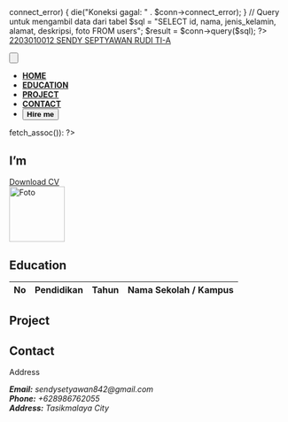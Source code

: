 <?php
// Konfigurasi Database
$host = "localhost"; // Nama host
$user = "root"; // Username database
$password = ""; // Password database
$database = "identitas_diri"; // Nama database
// Membuat koneksi ke database
$conn = new mysqli($host, $user, $password, $database);
// Cek koneksi
if ($conn->connect_error) {
die("Koneksi gagal: " . $conn->connect_error);
}
// Query untuk mengambil data dari tabel
$sql = "SELECT id, nama, jenis_kelamin, alamat, deskripsi, foto FROM users";
$result = $conn->query($sql);
?>
<!DOCTYPE html>
<html lang="en">
<head>
<meta charset="UTF-8">
    <meta name="viewport" content="width=device-width, initial-scale=1.0">
<title>My Portfolio</title>
<!-- Bootstrap CSS -->
<link href="https://cdn.jsdelivr.net/npm/bootstrap@5.3.0-alpha1/dist/css/bootstrap.min.css"
rel="stylesheet">
<link rel="stylesheet" href="style.css">
</head>
<body>
<!-- Navbar -->
<nav class="navbar navbar-expand-lg bg-black">
<div class="container">
<a class="navbar-brand text-white" href="#">2203010012
    SENDY SEPTYAWAN RUDI
    TI-A</a>

<button class="navbar-toggler" type="button" data-bs-toggle="collapse" data-bs-
target="#navbarNav">

<span class="navbar-toggler-icon"></span>
</button>
<div class="collapse navbar-collapse justify-content-end" id="navbarNav">
<ul class="navbar-nav">

<li class="nav-item"><a class="nav-link" href="#"><b>HOME</b></a></li>
<li class="nav-item"><a class="nav-link" href="#"><b>EDUCATION</b></a></li>
<li class="nav-item"><a class="nav-link" href="#"><b>PROJECT</b></a></li>
<li class="nav-item"><a class="nav-link" href="#"><b>CONTACT</b></a></li>
<li class="nav-item">
<button class="btn hire-btn"><b>Hire me</b></button>
</li>
</ul>
</div>
</div>
</nav>
<!-- Hero Section -->
<section class="hero-section">
<div class="container">
<div class="row align-items-center">
<!-- Hero Text -->
<?php while ($row = $result->fetch_assoc()): ?>
<div class="col-md-6 hero-content">
<h1><span>I’m</span> <br> <?= $row['nama'] ?></h1>
<!-- Tampilkan Deskripsi -->
<p class="my-3">
<?= $row['deskripsi'] ?>
</p>
<a href="#" class="btn btn-custom">Download CV</a>
</div>
<!-- Hero Image -->
<div class="col-md-6 text-center hero-image">
<img src="Editor/assets/images/<?= $row['foto'] ?>" alt="Foto" width="100">
<?php endwhile; ?>
</section>
<!-- Bootstrap Bundle with Popper -->
<script src="https://cdn.jsdelivr.net/npm/bootstrap@5.3.0/dist/js/bootstrap.bundle.min.js"></script>
</body>
</div>
 <!-- Education Section -->
 <section id="education">
    <h2>Education</h2>
    <table>
      <thead>
        <tr>
          <th>No</th>
          <th>Pendidikan</th>
          <th>Tahun</th>
          <th>Nama Sekolah / Kampus</th>
        </tr>
      </thead>
      <tbody id="education-table">
        <!-- Data akan diisi menggunakan JavaScript -->
      </tbody>
    </table>
  </section>
</div>
<!-- Project Section -->
<section id="project">
    <h2>Project</h2>
    <div class="project-grid" id="project-list">
      <!-- Data akan diisi menggunakan JavaScript -->
    </div>
  </section>
</div>
<div>  <!-- Contact Section -->
  <section id="contact">
    <h2>Contact</h2>
    <p>Address</p>
    <address>
      <strong>Email:</strong> sendysetyawan842@gmail.com<br>
      <strong>Phone:</strong> +628986762055<br>
      <strong>Address:</strong> Tasikmalaya City
    </address>
  </section>
</div>
<!-- Footer -->
<footer>
  </footer>

  <script>
    // Contoh Data Pendidikan
    const educationData = [
      { no: 1, pendidikan: "SMK", tahun: "2019", sekolah: "SMAKN 2 Kota Tasikmalaya" },
      { no: 2, pendidikan: "S1", tahun: "2022", sekolah: "Universitas Perjuangan" }
    ];

    // Contoh Data Project
    const projectData = [
      { image: "Editor/assets/images/Websekolah.jpg", title: "Membangun Web Unper", description: "Proyek membangun sistem web Unper.", link: "https://unper.ac.id" },
      { image: "Editor/assets/images/tugass portopolio.jpg", title: "Membuat Web Portofolio", description: "Portofolio pribadi berbasis web.", link: "#" },
      { image: "Editor/assets/images/mobile.jpeg",title: "Aplikasi Mobile ", description: "Sistem aplikasi Mobile Legends Bang Bang.", link: "https://www.mobilelegends.com" }
    ];
// Render Data Pendidikan
const educationTable = document.getElementById('education-table');
    educationData.forEach(item => {
      const row = document.createElement('tr');
      row.innerHTML = `
        <td>${item.no}</td>
        <td>${item.pendidikan}</td>
        <td>${item.tahun}</td>
        <td>${item.sekolah}</td>
      `;
      educationTable.appendChild(row);
    });
    // Render Data Project
    const projectList = document.getElementById('project-list');
    projectData.forEach(project => {
      const projectCard = document.createElement('div');
      projectCard.classList.add('project-card');
      projectCard.innerHTML = `
        <img src="${project.image}" alt="${project.title}"
        <h3>${project.title}</h3>
        <p>${project.description}</p>
        <a href="${project.link}">View Project</a>
      `;
      projectList.appendChild(projectCard);
    });
  </script>
</html>
